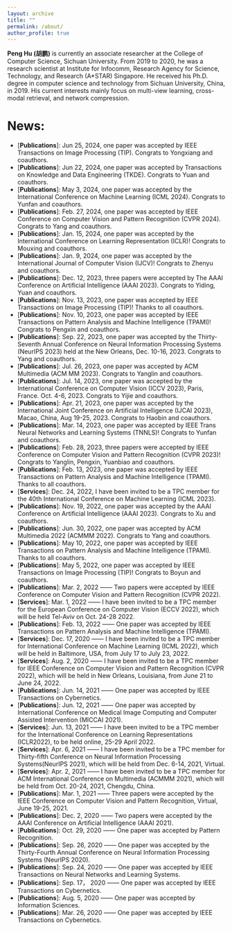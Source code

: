 ```yaml
---
layout: archive
title: ""
permalink: /about/
author_profile: true
---
```


**Peng Hu (胡鹏)** is currently an associate researcher at the College of Computer Science, Sichuan University. From 2019 to 2020, he was a research scientist at Institute for Infocomm, Research Agency for Science, Technology, and Research (A*STAR) Singapore. He received his Ph.D. degree in computer science and technology from Sichuan University, China, in 2019. His current interests mainly focus on multi-view learning, cross-modal retrieval, and network compression.

News:
======
- \[**Publications**\]: Jun 25, 2024, one paper was accepted by IEEE Transactions on Image Processing (TIP). Congrats to Yongxiang and coauthors.
- \[**Publications**\]: Jun 22, 2024, one paper was accepted by Transactions on Knowledge and Data Engineering (TKDE). Congrats to Yuan and coauthors.
- \[**Publications**\]: May 3, 2024, one paper was accepted by the International Conference on Machine Learning (ICML 2024). Congrats to Yunfan and coauthors.
- \[**Publications**\]: Feb. 27, 2024, one paper was accepted by IEEE Conference on Computer Vision and Pattern Recognition (CVPR 2024). Congrats to Yang and coauthors.
- \[**Publications**\]: Jan. 15, 2024, one paper was accepted by the International Conference on Learning Representation (ICLR)! Congrats to Mouxing and coauthors.
- \[**Publications**\]: Jan. 9, 2024, one paper was accepted by the International Journal of Computer Vision (IJCV)! Congrats to Zhenyu and coauthors.
- \[**Publications**\]: Dec. 12, 2023, three papers were accepted by The AAAI Conference on Artificial Intelligence (AAAI 2023). Congrats to Yiding, Yuan and coauthors.
- \[**Publications**\]: Nov. 13, 2023, one paper was accepted by IEEE Transactions on Image Processing (TIP)! Thanks to all coauthors.
- \[**Publications**\]: Nov. 10, 2023, one paper was accepted by IEEE Transactions on Pattern Analysis and Machine Intelligence (TPAMI)! Congrats to Pengxin and coauthors.
- \[**Publications**\]: Sep. 22, 2023, one paper was accepted by the Thirty-Seventh Annual Conference on Neural Information Processing Systems (NeurIPS 2023) held at the New Orleans, Dec. 10-16, 2023. Congrats to Yang and coauthors.
- \[**Publications**\]: Jul. 26, 2023, one paper was accepted by ACM Multimedia (ACM MM 2023). Congrats to Yanglin and coauthors.
- \[**Publications**\]: Jul. 14, 2023, one paper was accepted by the International Conference on Computer Vision (ICCV 2023), Paris, France. Oct. 4-6, 2023. Congrats to Yijie and coauthors.
- \[**Publications**\]: Apr. 21, 2023, one paper was accepted by the International Joint Conference on Artificial Intelligence (IJCAI 2023), Macao, China, Aug 19-25, 2023. Congrats to Haobin and coauthors.
- \[**Publications**\]: Mar. 14, 2023, one paper was accepted by IEEE Trans Neural Networks and Learning Systems (TNNLS)! Congrats to Yunfan and coauthors.
- \[**Publications**\]: Feb. 28, 2023, three papers were accepted by IEEE Conference on Computer Vision and Pattern Recognition (CVPR 2023)! Congrats to Yanglin, Pengxin, Yuanbiao and coauthors.
- \[**Publications**\]: Feb. 13, 2023, one paper was accepted by IEEE Transactions on Pattern Analysis and Machine Intelligence (TPAMI). Thanks to all coauthors. 
- \[**Services**\]: Dec. 24, 2022, I have been invited to be a TPC member for the 40th International Conference on Machine Learning (ICML 2023). 
- \[**Publications**\]: Nov. 19, 2022, one paper was accepted by the AAAI Conference on Artificial Intelligence (AAAI 2023). Congrats to Xu and coauthors.
- \[**Publications**\]: Jun. 30, 2022, one paper was accepted by ACM Multimedia 2022 (ACMMM 2022). Congrats to Yang and coauthors.
- \[**Publications**\]: May 10, 2022, one paper was accepted by IEEE Transactions on Pattern Analysis and Machine Intelligence (TPAMI). Thanks to all coauthors. 
- \[**Publications**\]: May 5, 2022, one paper was accepted by IEEE Transactions on Image Processing (TIP)! Congrats to Boyun and coauthors.
- \[**Publications**\]: Mar. 2, 2022 —— Two papers were accepted by IEEE Conference on Computer Vision and Pattern Recognition (CVPR 2022).
- \[**Services**\]: Mar. 1, 2022 —— I have been invited to be a TPC member for the European Conference on Computer Vision (ECCV 2022), which will be held Tel-Aviv on Oct. 24-28 2022. 
- \[**Publications**\]: Feb. 13, 2022 —— One paper was accepted by IEEE Transactions on Pattern Analysis and Machine Intelligence (TPAMI).
- \[**Services**\]: Dec. 17, 2020 —— I have been invited to be a TPC member for International Conference on Machine Learning (ICML 2022), which will be held in Baltimore, USA, from July 17 to July 23, 2022.
- \[**Services**\]: Aug. 2, 2020 —— I have been invited to be a TPC member for IEEE Conference on Computer Vision and Pattern Recognition (CVPR 2022), which will be held in New Orleans, Louisiana, from June 21 to June 24, 2022.
- \[**Publications**\]: Jun. 14, 2021 —— One paper was accepted by IEEE Transactions on Cybernetics.
- \[**Publications**\]: Jun. 12, 2021 —— One paper was accepted by International Conference on Medical Image Computing and Computer Assisted Intervention (MICCAI 2021).
- \[**Services**\]: Jun. 13, 2021 —— I have been invited to be a TPC member for the International Conference on Learning Representations (ICLR2022), to be held online, 25-29 April 2022.
- \[**Services**\]: Apr. 6, 2021 —— I have been invited to be a TPC member for Thirty-fifth Conference on Neural Information Processing Systems(NeurIPS 2021), which will be held from Dec. 6-14, 2021, Virtual. 
- \[**Services**\]: Apr. 2, 2021 —— I have been invited to be a TPC member for ACM International Conference on Multimedia (ACMMM 2021), which will be held from Oct. 20-24, 2021, Chengdu, China. 
- \[**Publications**\]: Mar. 1, 2021 —— Three papers were accepted by the IEEE Conference on Computer Vision and Pattern Recognition, Virtual, June 19-25, 2021.
- \[**Publications**\]: Dec. 2, 2020 —— Two papers were accepted by the AAAI Conference on Artificial Intelligence (AAAI 2021).
- \[**Publications**\]: Oct. 29, 2020 —— One paper was accepted by Pattern Recognition.
- \[**Publications**\]: Sep. 26, 2020 —— One paper was accepted by the Thirty-Fourth Annual Conference on Neural Information Processing Systems (NeurIPS 2020).
- \[**Publications**\]: Sep. 24, 2020 —— One paper was accepted by IEEE Transactions on Neural Networks and Learning Systems.
- \[**Publications**\]: Sep. 17， 2020 —— One paper was accepted by IEEE Transactions on Cybernetics.
- \[**Publications**\]: Aug. 5, 2020 —— One paper was accepted by Information Sciences.
- \[**Publications**\]: Mar. 26, 2020 —— One paper was accepted by IEEE Transactions on Cybernetics.
